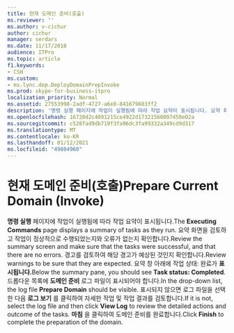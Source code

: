```yaml
---
title: 현재 도메인 준비(호출)
ms.reviewer: ''
ms.author: v-cichur
author: cichur
manager: serdars
ms.date: 11/17/2018
audience: ITPro
ms.topic: article
f1.keywords:
- CSH
ms.custom:
- ms.lync.dep.DeployDomainPrepInvoke
ms.prod: skype-for-business-itpro
localization_priority: Normal
ms.assetid: 27553998-2adf-4727-a6e8-841679603ff2
description: '명령 실행 페이지에 작업이 실행됨에 따라 작업 요약이 표시됩니다. 요약 화면을 검토하고 작업이 정상적으로 수행되었는지와 오류가 없는지 확인합니다. 경고를 검토하여 해당 경고가 예상된 것인지 확인합니다. 요약 창 아래에 작업 상태: 완료됨이 표시되어야 합니다. 드롭다운 목록에 도메인 준비 로그 파일이 표시되어야 합니다. 표시되지 않으면 로그 파일을 선택한 다음 로그 보기를 클릭하여 자세한 작업 및 작업 결과를 검토합니다. 마침을 클릭하여 도메인 준비를 완료합니다.'
ms.openlocfilehash: 16720d2c4091215ce4922d17321560097450e02a
ms.sourcegitcommit: c528fad9db719f3fa96dc3fa99332a349cd9d317
ms.translationtype: MT
ms.contentlocale: ko-KR
ms.lasthandoff: 01/12/2021
ms.locfileid: "49804960"
---
```

# <a name="prepare-current-domain-invoke"></a><span data-ttu-id="d1b39-109">현재 도메인 준비(호출)</span><span class="sxs-lookup"><span data-stu-id="d1b39-109">Prepare Current Domain (Invoke)</span></span>
 
<span data-ttu-id="d1b39-110">**명령 실행** 페이지에 작업이 실행됨에 따라 작업 요약이 표시됩니다.</span><span class="sxs-lookup"><span data-stu-id="d1b39-110">The **Executing Commands** page displays a summary of tasks as they run.</span></span> <span data-ttu-id="d1b39-111">요약 화면을 검토하고 작업이 정상적으로 수행되었는지와 오류가 없는지 확인합니다.</span><span class="sxs-lookup"><span data-stu-id="d1b39-111">Review the summary screen and make sure that the tasks were successful, and that there are no errors.</span></span> <span data-ttu-id="d1b39-112">경고를 검토하여 해당 경고가 예상된 것인지 확인합니다.</span><span class="sxs-lookup"><span data-stu-id="d1b39-112">Review warnings to be sure that they are expected.</span></span> <span data-ttu-id="d1b39-113">요약 창 아래에 작업 상태: 완료가 **표시됩니다.**</span><span class="sxs-lookup"><span data-stu-id="d1b39-113">Below the summary pane, you should see **Task status: Completed**.</span></span> <span data-ttu-id="d1b39-114">드롭다운 목록에 **도메인 준비** 로그 파일이 표시되어야 합니다.</span><span class="sxs-lookup"><span data-stu-id="d1b39-114">In the drop-down list, the log file **Prepare Domain** should be visible.</span></span> <span data-ttu-id="d1b39-115">표시되지 않으면 로그 파일을 선택한 다음 **로그 보기** 를 클릭하여 자세한 작업 및 작업 결과를 검토합니다.</span><span class="sxs-lookup"><span data-stu-id="d1b39-115">If it is not, select the log file and then click **View Log** to review the detailed actions and outcome of the tasks.</span></span> <span data-ttu-id="d1b39-116">**마침** 을 클릭하여 도메인 준비를 완료합니다.</span><span class="sxs-lookup"><span data-stu-id="d1b39-116">Click **Finish** to complete the preparation of the domain.</span></span>
  

